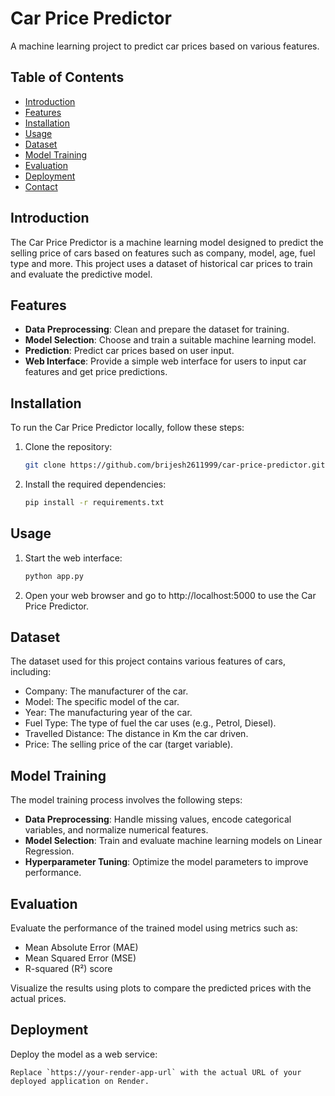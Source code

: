 # Car Price Predictor

A machine learning project to predict car prices based on various features.

## Table of Contents

- [Introduction](#introduction)
- [Features](#features)
- [Installation](#installation)
- [Usage](#usage)
- [Dataset](#dataset)
- [Model Training](#model-training)
- [Evaluation](#evaluation)
- [Deployment](#deployment)
- [Contact](#contact)

## Introduction

The Car Price Predictor is a machine learning model designed to predict the selling price of cars based on features such as company, model, age, fuel type and more. This project uses a dataset of historical car prices to train and evaluate the predictive model.

## Features

- **Data Preprocessing**: Clean and prepare the dataset for training.
- **Model Selection**: Choose and train a suitable machine learning model.
- **Prediction**: Predict car prices based on user input.
- **Web Interface**: Provide a simple web interface for users to input car features and get price predictions.

## Installation

To run the Car Price Predictor locally, follow these steps:

1. Clone the repository:
   
   ```bash
   git clone https://github.com/brijesh2611999/car-price-predictor.git
   ```
   
3. Install the required dependencies:

   ```bash
   pip install -r requirements.txt
   ```
   
## Usage   

1. Start the web interface:
   ```bash
   python app.py
   ```
   
2. Open your web browser and go to http://localhost:5000 to use the Car Price Predictor.

## Dataset

The dataset used for this project contains various features of cars, including:

+ Company: The manufacturer of the car.
+ Model: The specific model of the car.
+ Year: The manufacturing year of the car.
+ Fuel Type: The type of fuel the car uses (e.g., Petrol, Diesel).
+ Travelled Distance: The distance in Km the car driven.
+ Price: The selling price of the car (target variable).

## Model Training

The model training process involves the following steps:

- **Data Preprocessing**: Handle missing values, encode categorical variables, and normalize numerical features.
- **Model Selection**: Train and evaluate machine learning models on Linear Regression.
- **Hyperparameter Tuning**: Optimize the model parameters to improve performance.

## Evaluation

Evaluate the performance of the trained model using metrics such as:

- Mean Absolute Error (MAE)
- Mean Squared Error (MSE)
- R-squared (R²) score

Visualize the results using plots to compare the predicted prices with the actual prices.

## Deployment

 Deploy the model as a web service:

 ```arduino
Replace `https://your-render-app-url` with the actual URL of your deployed application on Render.
```
 

